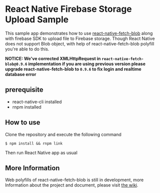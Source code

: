 # React Native Firebase Storage Upload Sample

This sample app demonstrates how to use [react-native-fetch-blob](https://github.com/wkh237/react-native-fetch-blob)
along with firebase SDK to upload file to Firebase storage. Though React
Native does not support Blob object, with help of react-native-fetch-blob
polyfill you're able to do this.

**NOTICE: We've corrected XMLHttpRequest in `react-native-fetch-blob@0.9.6` implementation if you are using previous version please upgrade react-native-fetch-blob to `0.9.6` to fix login and realtime database error**

## prerequisite

- react-native-cli installed
- rnpm installed

## How to use

Clone the repository and execute the following command

```
$ npm install && rnpm link
```

Then run React Native app as usual

## More Information

Web polyfills of react-native-fetch-blob is still in development, more Information
about the project and document, please visit [the wiki](https://github.com/wkh237/react-native-fetch-blob/wiki/Web-API-Polyfills-(experimental)).
